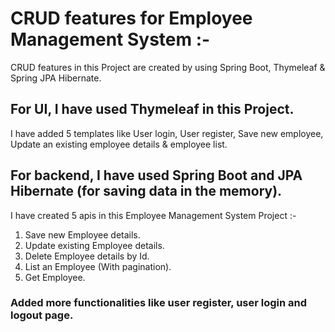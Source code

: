 # CRUD features for Employee Management System :-
CRUD features in this Project are created by using Spring Boot, Thymeleaf & Spring JPA Hibernate.

## For UI, I have used Thymeleaf in this Project.
I have added 5 templates like User login, User register, Save new employee, Update an existing employee details & employee list.

## For backend, I have used Spring Boot and JPA Hibernate (for saving data in the memory).

I have created 5 apis in this Employee Management System Project :-

1. Save new Employee details.
2. Update existing Employee details.
3. Delete Employee details by Id.
4. List an Employee (With pagination).
5. Get Employee.

### Added more functionalities like user register, user login and logout page.


